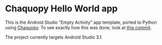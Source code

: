 # Chaquopy Hello World app

This is the Android Studio "Empty Activity" app template, ported to Python using
[Chaquopy](https://chaquo.com/chaquopy/). To see exactly how this was done, look at [this
commit](https://github.com/chaquo/chaquopy-hello/commit/196a214f89072db0c15bd7f13c091205a197580b).

The project currently targets Android Studio 3.1.
